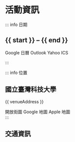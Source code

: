 <script setup lang="ts">
import { conference } from '#data/conference'
import type { CalendarEvent } from 'calendar-link';

const start = conference.startDate.toLocaleDateString()
const end = conference.endDate.toLocaleDateString()

const venueAddress = '106 台北市大安區基隆路四段 43 號'

// Supported calendar types by `calendar-link`
type CalendarType = keyof typeof import('calendar-link')

// Create an link or an ICS file to add the event to the user's calendar
async function addToCalendar(type: CalendarType) {
  const { [type]: getCalendarLink } = await import('calendar-link')

  const event: CalendarEvent = {
    title: conference.title,
    description: `<a href="${document.location.origin}">${conference.description}</a>`,
    start: conference.startDate,
    end: conference.endDate,
    allDay: true,
    location: venueAddress,
  }

  const link = getCalendarLink(event) as string

  if (type == 'ics') {
    // Set the ICS file name by creating an anchor element
    const anchor = document.createElement('a')
    anchor.href = link
    anchor.download = `${conference.title}.ics`
    anchor.click()
  } else {
    window.open(link, '_blank')
  }
}
</script>

# 活動資訊

::: info <IconPhCalendarDots /> 日期

## {{ start }} – {{ end }}

<div class="actions">
  <VPButton
    theme="alt"
    @click="addToCalendar('google')"
  >
    <IconPhGoogleLogo /> Google 日曆
  </VPButton>
  <VPButton
    theme="alt"
    @click="addToCalendar('outlookMobile')"
  >
    <IconPhMicrosoftOutlookLogo /> Outlook
  </VPButton>
  <VPButton
    theme="alt"
    @click="addToCalendar('yahoo')"
  >
    <IconPhExclamationMark /> Yahoo
  </VPButton>
  <VPButton
    theme="alt"
    @click="addToCalendar('ics')"
  >
    <IconPhCalendarPlus /> ICS
  </VPButton>
</div>

:::

::: info <IconPhMapPin /> 位置

## 國立臺灣科技大學

{{ venueAddress }} <CopyButton :source="venueAddress" />

<LeafletMap class="map" />

<div class="actions">
  <VPButton
    theme="alt"
    href="https://www.openstreetmap.org/relation/5355856"
    target="_blank"
  >
    <IconPhMagnifyingGlass /> 開放街圖
  </VPButton>
  <VPButton
    theme="alt"
    href="https://www.google.com/maps/search/?api=1&query=國立臺灣科技大學&query_place_id=ChIJrcDEdiGqQjQRVfQp7kRe25A"
    target="_blank"
  >
    <IconPhGoogleLogo /> Google 地圖
  </VPButton>
  <VPButton
    theme="alt"
    href="https://maps.apple.com/place?auid=1091116063745527859"
    target="_blank"
  >
    <IconPhAppleLogo /> Apple 地圖
  </VPButton>
</div>
:::

## 交通資訊

<style scoped>
svg {
  vertical-align: text-bottom;
  display: inline-block;
}

.custom-block {
  .custom-block-title {
    font-size: large;
  }

  h2 {
    margin: 24px 0 16px;
    padding: 0;
    border-top: none;

    .header-anchor {
      display: none;
    }
  }

  /* Reset VitePress styles for map buttons */
  .actions {
    display: flex;
    gap: 8px;
    margin: 8px 0;
    overflow-x:auto;

    a {
      text-decoration: none;
    }
  }

  :deep(a:hover) {
    opacity: unset;
  }
}

.map {
  width: 100%;
  height: 400px;
  margin: 16px 0;
  border-radius: 4px;
}
</style>
